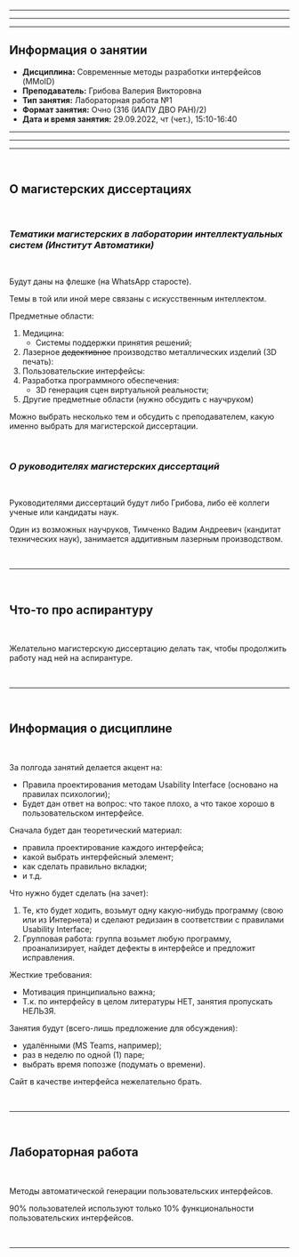 ___
___
___
## Информация о занятии
- __Дисциплина:__ Современные методы разработки интерфейсов (MMoID)
- __Преподаватель:__ Грибова Валерия Викторовна
- __Тип занятия:__ Лабораторная работа №1
- __Формат занятия:__ Очно (316 (ИАПУ ДВО РАН)/2)
- __Дата и время занятия:__ 29.09.2022, чт (чет.), 15:10-16:40
___
___
___

&nbsp;

## О магистерских диссертациях

&nbsp;

### ___Тематики магистерских в лаборатории интеллектуальных систем (Институт Автоматики)___

&nbsp;

Будут даны на флешке (на WhatsApp старосте).

Темы в той или иной мере связаны с искусственным интеллектом.

Предметные области:
1. Медицина:
    - Системы поддержки принятия решений;
2. Лазерное ~~дедективное~~ производство металлических изделий (3D печать):
3. Пользовательские интерфейсы:
4. Разработка программного обеспечения:
    - 3D генерация сцен виртуальной реальности;
5. Другие предметные области (нужно обсудить с научруком)

Можно выбрать несколько тем и обсудить с преподавателем, какую именно
выбрать для магистерской диссертации.

&nbsp;

### ___О руководителях магистерских диссертаций___

&nbsp;

Руководителями диссертаций будут либо Грибова, либо её коллеги ученые или
кандидаты наук.

Один из возможных научруков, Тимченко Вадим Андреевич
(кандитат технических наук), занимается аддитивным лазерным производством.

&nbsp;

___

&nbsp;

## Что-то про аспирантуру

&nbsp;

Желательно магистерскую диссертацию делать так, чтобы продолжить работу
над ней на аспирантуре.

&nbsp;

___

&nbsp;

## Информация о дисциплине

&nbsp;

За полгода занятий делается акцент на:
- Правила проектирования методам Usability Interface
(основано на правилах психологии);
- Будет дан ответ на вопрос: что такое плохо, а что такое хорошо
в пользовательском интерфейсе.

Сначала будет дан теоретический материал:
- правила проектирование каждого интерфейса;
- какой выбрать интерфейсный элемент;
- как сделать правильно вкладки;
- и т.д.

Что нужно будет сделать (на зачет):
1. Те, кто будет ходить, возьмут одну какую-нибудь программу
(свою или из Интернета) и сделают
редизаин в соответствии с правилами Usability Interface;
2. Групповая работа: группа возьмет любую программу, проанализирует,
найдет дефекты в интерфейсе и предложит исправления.

Жесткие требования:
- Мотивация принципиально важна;
- Т.к. по интерфейсу в целом литературы НЕТ, занятия пропускать НЕЛЬЗЯ.

Занятия будут (всего-лишь предложение для обсуждения):
- удалёнными (MS Teams, например);
- раз в неделю по одной (1) паре;
- выбрать время попозже (подумать о времени).

Сайт в качестве интерфейса нежелательно брать.

&nbsp;

___

&nbsp;

## Лабораторная работа

&nbsp;

Методы автоматической генерации пользовательских интерфейсов.

90% пользователей используют только 10% функциональности пользовательских
интерфейсов.

&nbsp;

___